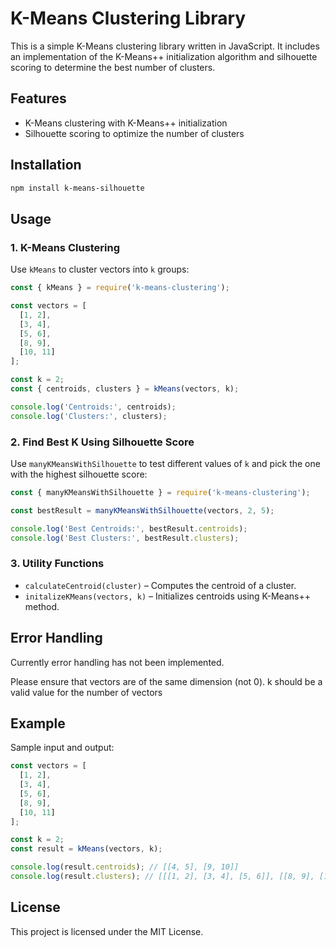 # K-Means Clustering Library

This is a simple K-Means clustering library written in JavaScript. It includes an implementation of the K-Means++ initialization algorithm and silhouette scoring to determine the best number of clusters.



## Features

- K-Means clustering with K-Means++ initialization
- Silhouette scoring to optimize the number of clusters



## Installation

```bash
npm install k-means-silhouette
```



## Usage

### 1. K-Means Clustering

Use `kMeans` to cluster vectors into `k` groups:

```js
const { kMeans } = require('k-means-clustering');

const vectors = [
  [1, 2],
  [3, 4],
  [5, 6],
  [8, 9],
  [10, 11]
];

const k = 2;
const { centroids, clusters } = kMeans(vectors, k);

console.log('Centroids:', centroids);
console.log('Clusters:', clusters);
```



### 2. Find Best K Using Silhouette Score

Use `manyKMeansWithSilhouette` to test different values of `k` and pick the one with the highest silhouette score:

```js
const { manyKMeansWithSilhouette } = require('k-means-clustering');

const bestResult = manyKMeansWithSilhouette(vectors, 2, 5);

console.log('Best Centroids:', bestResult.centroids);
console.log('Best Clusters:', bestResult.clusters);
```



### 3. Utility Functions

- `calculateCentroid(cluster)` – Computes the centroid of a cluster.
- `initalizeKMeans(vectors, k)` – Initializes centroids using K-Means++ method.



## Error Handling

Currently error handling has not been implemented.

Please ensure that vectors are of the same dimension (not 0).
k should be a valid value for the number of vectors 

## Example

Sample input and output:

```js
const vectors = [
  [1, 2],
  [3, 4],
  [5, 6],
  [8, 9],
  [10, 11]
];

const k = 2;
const result = kMeans(vectors, k);

console.log(result.centroids); // [[4, 5], [9, 10]]
console.log(result.clusters); // [[[1, 2], [3, 4], [5, 6]], [[8, 9], [10, 11]]]
```



## License

This project is licensed under the MIT License.


